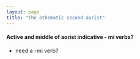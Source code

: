 ```yaml
---
layout: page
title: "The athematic second aorist"
---
```


#### Active and middle of aorist indicative - mi verbs?

- need a -mi verb?


